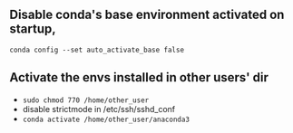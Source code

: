 ## Disable conda's base environment activated on startup, 
```
conda config --set auto_activate_base false
```

## Activate the envs installed in other users' dir
* ``` sudo chmod 770 /home/other_user ```
* disable strictmode in /etc/ssh/sshd_conf
* ``` conda activate /home/other_user/anaconda3 ```
